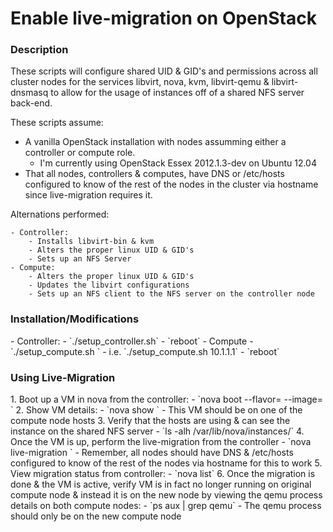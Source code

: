 <!---------------------------------------------------------------------------->

# Enable live-migration on OpenStack

<!---------------------------------------------------------------------------->

<h3>Description</h3>
These scripts will configure shared UID & GID's and permissions across all 
cluster nodes for the services libvirt, nova, kvm, libvirt-qemu & 
libvirt-dnsmasq to allow for the usage of instances off of a shared 
NFS server back-end.

These scripts assume:

- A vanilla OpenStack installation with nodes assumming either a controller or
compute role.
    -  I'm currently using OpenStack Essex 2012.1.3-dev on Ubuntu 12.04
- That all nodes, controllers & computes, have DNS or /etc/hosts configured to 
know of the rest of the nodes in the cluster via hostname since 
live-migration requires it.

Alternations performed:

    - Controller:
        - Installs libvirt-bin & kvm
        - Alters the proper linux UID & GID's
        - Sets up an NFS Server
    - Compute:
        - Alters the proper linux UID & GID's
        - Updates the libvirt configurations
        - Sets up an NFS client to the NFS server on the controller node

<!---------------------------------------------------------------------------->

<h3>Installation/Modifications</h3>
- Controller:
    - `./setup_controller.sh`
    - `reboot`
- Compute
    - `./setup_compute.sh <CONTROLLER_IP>`
        - i.e. `./setup_compute.sh 10.1.1.1`
    - `reboot`

<!---------------------------------------------------------------------------->

<h3>Using Live-Migration</h3>
1. Boot up a VM in nova from the controller:
    - `nova boot --flavor=<FLAVOR> --image=<IMAGE> <VM_NAME>`
2. Show VM details:
    - `nova show <VM_NAME>`
    - This VM should be on one of the compute node hosts
3. Verify that the hosts are using & can see the instance on the shared NFS server
    - `ls -alh /var/lib/nova/instances/<INSTANCE_NAME>`
4. Once the VM is up, perform the live-migration from the controller
    - `nova live-migration <VM_NAME> <OTHER_COMPUTE_HOSTNAME>`
    - Remember, all nodes should have DNS & /etc/hosts configured to know of
      the rest of the nodes via hostname for this to work
5. View migration status from controller:
    - `nova list`
6. Once the migration is done & the VM is active, verify VM is in fact no 
longer running on original compute node & instead it
is on the new node by viewing the qemu process details on both compute nodes:
    - `ps aux | grep qemu`
    - The qemu process should only be on the new compute node

<!---------------------------------------------------------------------------->
